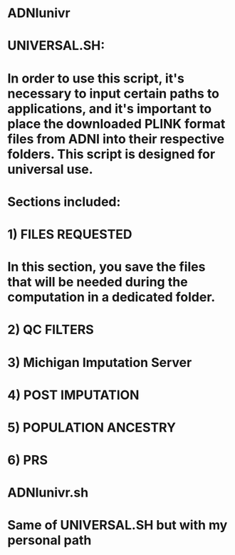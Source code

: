 # ADNIunivr

# UNIVERSAL.SH: 
# In order to use this script, it's necessary to input certain paths to applications, and it's important to place the downloaded PLINK format files from ADNI into their respective folders. This script is designed for universal use.
# Sections included: 
# 1) FILES REQUESTED
# In this section, you save the files that will be needed during the computation in a dedicated folder.
# 2) QC FILTERS
# 3) Michigan Imputation Server
# 4) POST IMPUTATION
# 5) POPULATION ANCESTRY
# 6) PRS

# ADNIunivr.sh
# Same of UNIVERSAL.SH but with my personal path

